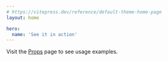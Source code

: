 ```yaml
---
# https://vitepress.dev/reference/default-theme-home-page
layout: home

hero:
  name: 'See it in action'
---
```


<div :class="$style['my-md']">
    <ClientOnly>
        <paystack-inline :amount="5000"/>
    </ClientOnly>
</div>

Visit the [Props](/props) page to see usage examples.

<style module>
.my-md {
    margin-top: 15px;
    margin-bottom: 15px;
}
</style>
